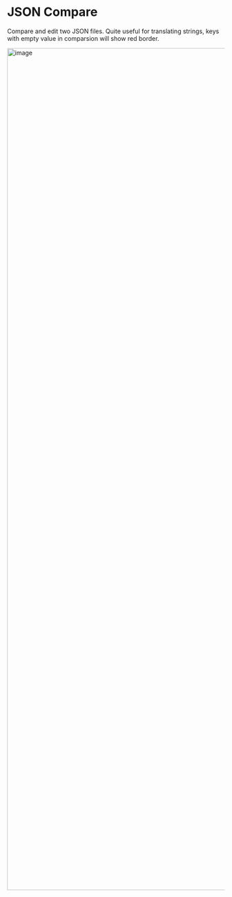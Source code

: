 # JSON Compare

Compare and edit two JSON files. Quite useful for translating strings, keys with empty value in comparsion will show red border.

<img width="1951" alt="image" src="https://user-images.githubusercontent.com/107887993/174688944-3fc879ba-6624-4b4f-9bd8-fbb9b821127f.png">
